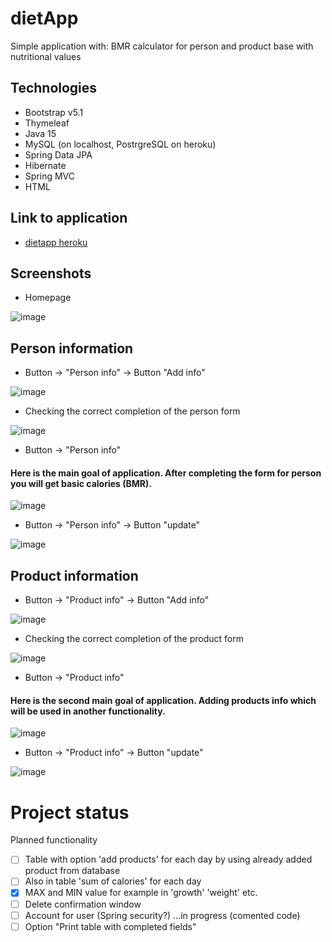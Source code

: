 # dietApp
Simple application with: BMR calculator for person and product base with nutritional values

## Technologies
* Bootstrap v5.1
* Thymeleaf
* Java 15
* MySQL (on localhost, PostrgreSQL on heroku)
* Spring Data JPA 
* Hibernate
* Spring MVC
* HTML

## Link to application

* [dietapp heroku](https://wdietapp.herokuapp.com/)

## Screenshots
* Homepage

![image](https://user-images.githubusercontent.com/80509103/128939534-8e263d58-9c8d-4546-9f30-c6da2830946d.png)

## Person information

* Button -> "Person info" -> Button "Add info"

![image](https://user-images.githubusercontent.com/80509103/128940396-39b24886-3bf0-42d1-ad22-8bf0297f90b9.png)


* Checking the correct completion of the person form

![image](https://user-images.githubusercontent.com/80509103/128940616-54e44f18-7ff7-43f0-97a2-91ab4022ebb7.png)


* Button -> "Person info"
#### Here is the main goal of application. After completing the form for person you will get basic calories (BMR).

![image](https://user-images.githubusercontent.com/80509103/128939936-9c99b2ed-5f7b-4039-9bd4-1a40e49a71f2.png)

* Button -> "Person info" -> Button "update"

![image](https://user-images.githubusercontent.com/80509103/128940331-463fca8b-0175-416d-befd-66aee83bf786.png)


## Product information

* Button -> "Product info" -> Button "Add info"

![image](https://user-images.githubusercontent.com/80509103/128941994-7a6c30ad-9b4a-46ce-912f-6622a4326b77.png)

* Checking the correct completion of the product form

![image](https://user-images.githubusercontent.com/80509103/128943623-ea51534d-7223-4f38-974b-f937ea446b06.png)


* Button -> "Product info"
#### Here is the second main goal of application. Adding products info which will be used in another functionality.

![image](https://user-images.githubusercontent.com/80509103/128942074-c771c612-d0c4-419c-ade2-29fc4ffdec63.png)

* Button -> "Product info" -> Button "update"

![image](https://user-images.githubusercontent.com/80509103/128943711-2ffa1070-44fd-4dea-812c-381ba9215ea2.png)


# Project status
Planned functionality
- [ ] Table with option 'add products' for each day by using already added product from database
- [ ] Also in table 'sum of calories' for each day
- [x] MAX and MIN value for example in 'growth' 'weight' etc.
- [ ] Delete confirmation window
- [ ] Account for user (Spring security?) ...in progress (comented code)
- [ ] Option "Print table with completed fields"
